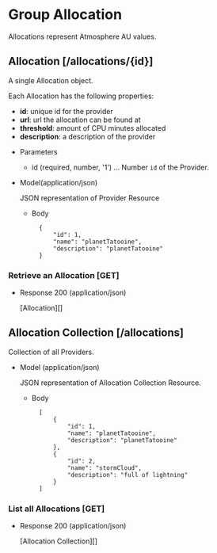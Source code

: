 # Group Allocation
Allocations represent Atmosphere AU values.

## Allocation [/allocations/{id}]
A single Allocation object.

Each Allocation has the following properties:

- **id**: unique id for the provider
- **url**: url the allocation can be found at
- **threshold**: amount of CPU minutes allocated
- **description**: a description of the provider


+ Parameters
    + id (required, number, '1') ... Number `id` of the Provider.

+ Model(application/json)

    JSON representation of Provider Resource

    + Body

            {
                "id": 1,
                "name": "planetTatooine",
                "description": "planetTatooine"
            }


### Retrieve an Allocation [GET]
+ Response 200 (application/json)

    [Allocation][]

## Allocation Collection [/allocations]
Collection of all Providers.

+ Model (application/json)

    JSON representation of Allocation Collection Resource.

    + Body

            [
                {
                    "id": 1,
                    "name": "planetTatooine",
                    "description": "planetTatooine"
                },
                {
                    "id": 2,
                    "name": "stormCloud",
                    "description": "full of lightning"
                }
            ]

### List all Allocations [GET]
+ Response 200 (application/json)

    [Allocation Collection][]
